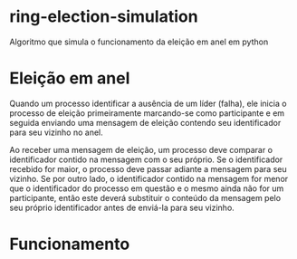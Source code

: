 # ring-election-simulation
Algoritmo que simula o funcionamento da eleição em anel em python

# Eleição em anel
Quando um processo identificar a ausência de um líder (falha), ele inicia o processo de eleição primeiramente marcando-se como participante e em seguida enviando uma mensagem de eleição contendo seu identificador para seu vizinho no anel.

Ao receber uma mensagem de eleição, um processo deve comparar o identificador contido na mensagem com o seu próprio. Se o identificador recebido for maior, o processo deve passar adiante a mensagem para seu vizinho. Se por outro lado, o identificador contido na mensagem for menor que o identificador do processo em questão e o mesmo ainda não for um participante, então este deverá substituir o conteúdo da mensagem pelo seu próprio identificador antes de enviá-la para seu
vizinho.

# Funcionamento
